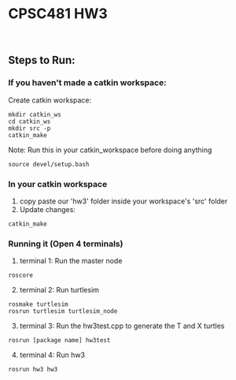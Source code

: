 # CPSC481 HW3

<br>

## Steps to Run:

### If you haven't made a catkin workspace:
Create catkin workspace:
```
mkdir catkin_ws
cd catkin_ws
mkdir src -p
catkin_make
```

Note: Run this in your catkin_workspace before doing anything
```
source devel/setup.bash
```

### In your catkin workspace
1. copy paste our 'hw3' folder inside your workspace's 'src' folder
2. Update changes:
```
catkin_make
```

### Running it (Open 4 terminals)
1. terminal 1: Run the master node
```
roscore
```

2. terminal 2: Run turtlesim
```
rosmake turtlesim
rosrun turtlesim turtlesim_node
```

3. terminal 3: Run the hw3test.cpp to generate the T and X turtles
```
rosrun [package name] hw3test
```

4. terminal 4: Run hw3
```
rosrun hw3 hw3
```






